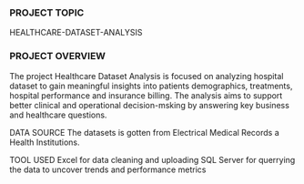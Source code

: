 ### PROJECT TOPIC
HEALTHCARE-DATASET-ANALYSIS

### PROJECT OVERVIEW
The project Healthcare Dataset Analysis is focused on analyzing hospital dataset to gain meaningful insights into patients demographics, treatments, hospital performance and insurance billing. The analysis aims to support better clinical and operational decision-msking by answering key business and healthcare questions.

DATA SOURCE
The datasets is gotten from Electrical Medical Records a Health Institutions.

TOOL USED
Excel for data cleaning and uploading SQL Server for querrying the data to uncover trends and performance metrics
